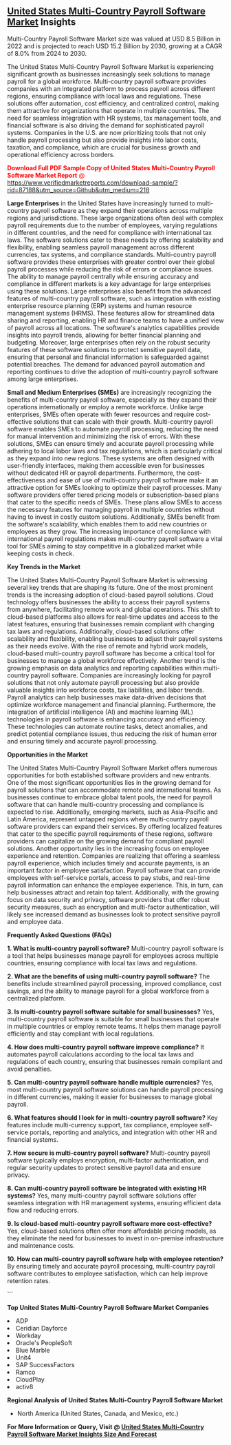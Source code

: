 <h2><a href="https://www.verifiedmarketreports.com/download-sample/?rid=87188&amp;utm_source=Github&amp;utm_medium=218" target="_blank">United States Multi-Country Payroll Software Market</a> Insights</h2><p>Multi-Country Payroll Software Market size was valued at USD 8.5 Billion in 2022 and is projected to reach USD 15.2 Billion by 2030, growing at a CAGR of 8.0% from 2024 to 2030.</p><p> <p>The United States Multi-Country Payroll Software Market is experiencing significant growth as businesses increasingly seek solutions to manage payroll for a global workforce. Multi-country payroll software provides companies with an integrated platform to process payroll across different regions, ensuring compliance with local laws and regulations. These solutions offer automation, cost efficiency, and centralized control, making them attractive for organizations that operate in multiple countries. The need for seamless integration with HR systems, tax management tools, and financial software is also driving the demand for sophisticated payroll systems. Companies in the U.S. are now prioritizing tools that not only handle payroll processing but also provide insights into labor costs, taxation, and compliance, which are crucial for business growth and operational efficiency across borders. <p><span class=""><span style="color: #ff0000;"><strong>Download Full PDF Sample Copy of United States Multi-Country Payroll Software Market Report</strong> @ </span><a href="https://www.verifiedmarketreports.com/download-sample/?rid=87188&amp;utm_source=Github&amp;utm_medium=218" target="_blank">https://www.verifiedmarketreports.com/download-sample/?rid=87188&amp;utm_source=Github&amp;utm_medium=218</a></span></p></p> <p><strong>Large Enterprises</strong> in the United States have increasingly turned to multi-country payroll software as they expand their operations across multiple regions and jurisdictions. These large organizations often deal with complex payroll requirements due to the number of employees, varying regulations in different countries, and the need for compliance with international tax laws. The software solutions cater to these needs by offering scalability and flexibility, enabling seamless payroll management across different currencies, tax systems, and compliance standards. Multi-country payroll software provides these enterprises with greater control over their global payroll processes while reducing the risk of errors or compliance issues. The ability to manage payroll centrally while ensuring accuracy and compliance in different markets is a key advantage for large enterprises using these solutions. Large enterprises also benefit from the advanced features of multi-country payroll software, such as integration with existing enterprise resource planning (ERP) systems and human resource management systems (HRMS). These features allow for streamlined data sharing and reporting, enabling HR and finance teams to have a unified view of payroll across all locations. The software's analytics capabilities provide insights into payroll trends, allowing for better financial planning and budgeting. Moreover, large enterprises often rely on the robust security features of these software solutions to protect sensitive payroll data, ensuring that personal and financial information is safeguarded against potential breaches. The demand for advanced payroll automation and reporting continues to drive the adoption of multi-country payroll software among large enterprises. <p><strong>Small and Medium Enterprises (SMEs)</strong> are increasingly recognizing the benefits of multi-country payroll software, especially as they expand their operations internationally or employ a remote workforce. Unlike large enterprises, SMEs often operate with fewer resources and require cost-effective solutions that can scale with their growth. Multi-country payroll software enables SMEs to automate payroll processing, reducing the need for manual intervention and minimizing the risk of errors. With these solutions, SMEs can ensure timely and accurate payroll processing while adhering to local labor laws and tax regulations, which is particularly critical as they expand into new regions. These systems are often designed with user-friendly interfaces, making them accessible even for businesses without dedicated HR or payroll departments. Furthermore, the cost-effectiveness and ease of use of multi-country payroll software make it an attractive option for SMEs looking to optimize their payroll processes. Many software providers offer tiered pricing models or subscription-based plans that cater to the specific needs of SMEs. These plans allow SMEs to access the necessary features for managing payroll in multiple countries without having to invest in costly custom solutions. Additionally, SMEs benefit from the software's scalability, which enables them to add new countries or employees as they grow. The increasing importance of compliance with international payroll regulations makes multi-country payroll software a vital tool for SMEs aiming to stay competitive in a globalized market while keeping costs in check. <p><strong>Key Trends in the Market</strong></p> <p>The United States Multi-Country Payroll Software Market is witnessing several key trends that are shaping its future. One of the most prominent trends is the increasing adoption of cloud-based payroll solutions. Cloud technology offers businesses the ability to access their payroll systems from anywhere, facilitating remote work and global operations. This shift to cloud-based platforms also allows for real-time updates and access to the latest features, ensuring that businesses remain compliant with changing tax laws and regulations. Additionally, cloud-based solutions offer scalability and flexibility, enabling businesses to adjust their payroll systems as their needs evolve. With the rise of remote and hybrid work models, cloud-based multi-country payroll software has become a critical tool for businesses to manage a global workforce effectively. Another trend is the growing emphasis on data analytics and reporting capabilities within multi-country payroll software. Companies are increasingly looking for payroll solutions that not only automate payroll processing but also provide valuable insights into workforce costs, tax liabilities, and labor trends. Payroll analytics can help businesses make data-driven decisions that optimize workforce management and financial planning. Furthermore, the integration of artificial intelligence (AI) and machine learning (ML) technologies in payroll software is enhancing accuracy and efficiency. These technologies can automate routine tasks, detect anomalies, and predict potential compliance issues, thus reducing the risk of human error and ensuring timely and accurate payroll processing. <p><strong>Opportunities in the Market</strong></p> <p>The United States Multi-Country Payroll Software Market offers numerous opportunities for both established software providers and new entrants. One of the most significant opportunities lies in the growing demand for payroll solutions that can accommodate remote and international teams. As businesses continue to embrace global talent pools, the need for payroll software that can handle multi-country processing and compliance is expected to rise. Additionally, emerging markets, such as Asia-Pacific and Latin America, represent untapped regions where multi-country payroll software providers can expand their services. By offering localized features that cater to the specific payroll requirements of these regions, software providers can capitalize on the growing demand for compliant payroll solutions. Another opportunity lies in the increasing focus on employee experience and retention. Companies are realizing that offering a seamless payroll experience, which includes timely and accurate payments, is an important factor in employee satisfaction. Payroll software that can provide employees with self-service portals, access to pay stubs, and real-time payroll information can enhance the employee experience. This, in turn, can help businesses attract and retain top talent. Additionally, with the growing focus on data security and privacy, software providers that offer robust security measures, such as encryption and multi-factor authentication, will likely see increased demand as businesses look to protect sensitive payroll and employee data. <p><strong>Frequently Asked Questions (FAQs)</strong></p> <p><strong>1. What is multi-country payroll software?</strong> Multi-country payroll software is a tool that helps businesses manage payroll for employees across multiple countries, ensuring compliance with local tax laws and regulations.</p> <p><strong>2. What are the benefits of using multi-country payroll software?</strong> The benefits include streamlined payroll processing, improved compliance, cost savings, and the ability to manage payroll for a global workforce from a centralized platform.</p> <p><strong>3. Is multi-country payroll software suitable for small businesses?</strong> Yes, multi-country payroll software is suitable for small businesses that operate in multiple countries or employ remote teams. It helps them manage payroll efficiently and stay compliant with local regulations.</p> <p><strong>4. How does multi-country payroll software improve compliance?</strong> It automates payroll calculations according to the local tax laws and regulations of each country, ensuring that businesses remain compliant and avoid penalties.</p> <p><strong>5. Can multi-country payroll software handle multiple currencies?</strong> Yes, most multi-country payroll software solutions can handle payroll processing in different currencies, making it easier for businesses to manage global payroll.</p> <p><strong>6. What features should I look for in multi-country payroll software?</strong> Key features include multi-currency support, tax compliance, employee self-service portals, reporting and analytics, and integration with other HR and financial systems.</p> <p><strong>7. How secure is multi-country payroll software?</strong> Multi-country payroll software typically employs encryption, multi-factor authentication, and regular security updates to protect sensitive payroll data and ensure privacy.</p> <p><strong>8. Can multi-country payroll software be integrated with existing HR systems?</strong> Yes, many multi-country payroll software solutions offer seamless integration with HR management systems, ensuring efficient data flow and reducing errors.</p> <p><strong>9. Is cloud-based multi-country payroll software more cost-effective?</strong> Yes, cloud-based solutions often offer more affordable pricing models, as they eliminate the need for businesses to invest in on-premise infrastructure and maintenance costs.</p> <p><strong>10. How can multi-country payroll software help with employee retention?</strong> By ensuring timely and accurate payroll processing, multi-country payroll software contributes to employee satisfaction, which can help improve retention rates.</p> ```</p><p><strong>Top United States Multi-Country Payroll Software Market Companies</strong></p><div data-test-id=""><p><li>ADP</li><li> Ceridian Dayforce</li><li> Workday</li><li> Oracle's PeopleSoft</li><li> Blue Marble</li><li> Unit4</li><li> SAP SuccessFactors</li><li> Ramco</li><li> CloudPlay</li><li> activ8</li></p><div><strong>Regional Analysis of&nbsp;United States Multi-Country Payroll Software Market</strong></div><ul><li dir="ltr"><p dir="ltr">North America&nbsp;(United States, Canada, and Mexico, etc.)</p></li></ul><p><strong>For More Information or Query, Visit @&nbsp;</strong><strong><a href="https://www.verifiedmarketreports.com/product/global-multi-country-payroll-software-market-growth-status-and-outlook-2019-2024/?utm_source=Github&amp;utm_medium=218" target="_blank">United States Multi-Country Payroll Software Market Insights Size And Forecast</a></strong></p></div>
